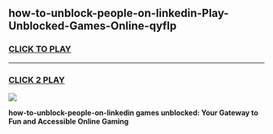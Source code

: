 
## how-to-unblock-people-on-linkedin-Play-Unblocked-Games-Online-qyflp
<h3>
<a href="https://premium76.site?title=how-to-unblock-people-on-linkedin&ref=25A">CLICK TO PLAY</a></h3>
<hr>

<h3>
<a href="https://premium76.site?title=how-to-unblock-people-on-linkedin&ref=25A">CLICK 2 PLAY</a>
  
</h3>

<a href="https://premium76.site?title=how-to-unblock-people-on-linkedin&ref=25A"><img src="https://clearcache.store/games.png"></a>


**how-to-unblock-people-on-linkedin games unblocked: Your Gateway to Fun and Accessible Online Gaming**
